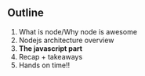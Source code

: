 ##  Outline

1. What is node/Why node is awesome
2. Nodejs architecture overview
3. **The javascript part**
4. Recap + takeaways
5. Hands on time!!
